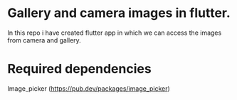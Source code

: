# Gallery and camera images in flutter.

In this repo i have created flutter app in which we can access the images from camera and gallery.

# Required dependencies
Image_picker (https://pub.dev/packages/image_picker) 
